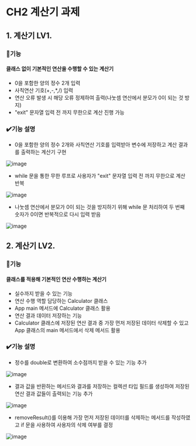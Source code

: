 # CH2 계산기 과제

## 1. 계산기 LV1.
### 🔎기능
#### 클래스 없이 기본적인 연산을 수행할 수 있는 계산기
- 0을 포함한 양의 정수 2개 입력
- 사칙연산 기호(+,-,*,/) 입력
- 연산 오류 발생 시 해당 오류 정제하여 출력(나눗셈 연산에서 분모가 0이 되는 것 방지)
- "exit" 문자열 입력 전 까지 무한으로 계산 진행 가능

### ✔️기능 설명

- 0을 포함한 양의 정수 2개와 사칙연산 기호를 입력받아 변수에 저장하고 계산 결과를 출력하는 계산기 구현
  
![image](https://github.com/user-attachments/assets/54dfb267-508e-445b-8f16-60d4f0f3742b)

- while 문을 통한 무한 루프로 사용자가 "exit" 문자열 입력 전 까지 무한으로 계산 반복
  
![image](https://github.com/user-attachments/assets/4a991144-7856-40e5-b3cf-b2276624b855)

- 나눗셈 연산에서 분모가 0이 되는 것을 방지하기 위해 while 문 처리하여 두 번째 숫자가 0이면 반복적으로 다시 입력 받음

![image](https://github.com/user-attachments/assets/9a4368f6-b4c7-4922-a8cc-767a55fe728f)




## 2. 계산기 LV2.
### 🔎기능
#### 클래스를 적용해 기본적인 연산 수행하는 계산기 
- 실수까지 받을 수 있는 기능
- 연산 수행 역할 담당하는 Calculator 클래스
- App main 메서드에 Calculator 클래스 활용
- 연산 결과 데이터 저장하는 기능
- Calculator 클래스에 저장된 연산 결과 중 가장 먼저 저장된 데이터 삭제할 수 있고 App 클래스의 main 메서드에서 삭제 메서드 활용

### ✔️기능 설명
- 정수를 double로 변환하여 소수점까지 받을 수 있는 기능 추가

![image](https://github.com/user-attachments/assets/8de423e0-b1cd-4b97-9f03-33af6a33fd46)

- 결과 값을 반환하는 메서드와 결과를 저장하는 컬렉션 타입 필드를 생성하여 저장된 연산 결과 값들이 출력되는 기능 추가

![image](https://github.com/user-attachments/assets/8373d19c-3fbd-4a2b-8903-d8165b3ced76)

- removeResult()를 이용해 가장 먼저 저장된 데이터를 삭제하는 메서드를 작성하였고 if 문을 사용하여 사용자의 삭제 여부를 결정
  
![image](https://github.com/user-attachments/assets/aadd53e3-7eb9-45e4-8860-7fc933f5acd5)






